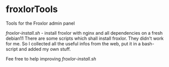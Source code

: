 # froxlorTools
Tools for the Froxlor admin panel

*froxlor-install.sh* - install froxlor with nginx and all dependencies on a fresh debian11
There are some scripts which shall install froxlor. They didn't work for me. So I collected all the useful infos from the web, put it in a bash-script and added my own stuff.

Fee free to help improving *froxlor-install.sh*
